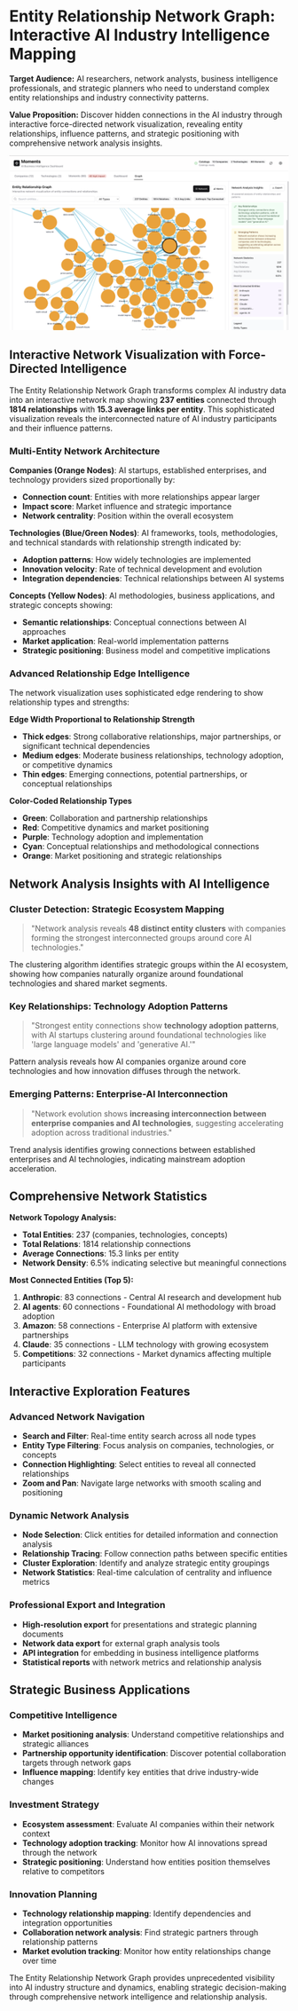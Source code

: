 # Entity Relationship Network Graph: Interactive AI Industry Intelligence Mapping

**Target Audience:** AI researchers, network analysts, business intelligence professionals, and strategic planners who need to understand complex entity relationships and industry connectivity patterns.

**Value Proposition:** Discover hidden connections in the AI industry through interactive force-directed network visualization, revealing entity relationships, influence patterns, and strategic positioning with comprehensive network analysis insights.

![Entity Relationship Network Graph](images/graph.png)

## Interactive Network Visualization with Force-Directed Intelligence

The Entity Relationship Network Graph transforms complex AI industry data into an interactive network map showing **237 entities** connected through **1814 relationships** with **15.3 average links per entity**. This sophisticated visualization reveals the interconnected nature of AI industry participants and their influence patterns.

### Multi-Entity Network Architecture

**Companies (Orange Nodes)**: AI startups, established enterprises, and technology providers sized proportionally by:
- **Connection count**: Entities with more relationships appear larger
- **Impact score**: Market influence and strategic importance
- **Network centrality**: Position within the overall ecosystem

**Technologies (Blue/Green Nodes)**: AI frameworks, tools, methodologies, and technical standards with relationship strength indicated by:
- **Adoption patterns**: How widely technologies are implemented
- **Innovation velocity**: Rate of technical development and evolution
- **Integration dependencies**: Technical relationships between AI systems

**Concepts (Yellow Nodes)**: AI methodologies, business applications, and strategic concepts showing:
- **Semantic relationships**: Conceptual connections between AI approaches
- **Market application**: Real-world implementation patterns
- **Strategic positioning**: Business model and competitive implications

### Advanced Relationship Edge Intelligence

The network visualization uses sophisticated edge rendering to show relationship types and strengths:

**Edge Width Proportional to Relationship Strength**
- **Thick edges**: Strong collaborative relationships, major partnerships, or significant technical dependencies  
- **Medium edges**: Moderate business relationships, technology adoption, or competitive dynamics
- **Thin edges**: Emerging connections, potential partnerships, or conceptual relationships

**Color-Coded Relationship Types**
- **Green**: Collaboration and partnership relationships
- **Red**: Competitive dynamics and market positioning
- **Purple**: Technology adoption and implementation
- **Cyan**: Conceptual relationships and methodological connections
- **Orange**: Market positioning and strategic relationships

## Network Analysis Insights with AI Intelligence

### Cluster Detection: Strategic Ecosystem Mapping
> "Network analysis reveals **48 distinct entity clusters** with companies forming the strongest interconnected groups around core AI technologies."

The clustering algorithm identifies strategic groups within the AI ecosystem, showing how companies naturally organize around foundational technologies and shared market segments.

### Key Relationships: Technology Adoption Patterns  
> "Strongest entity connections show **technology adoption patterns**, with AI startups clustering around foundational technologies like 'large language models' and 'generative AI.'"

Pattern analysis reveals how AI companies organize around core technologies and how innovation diffuses through the network.

### Emerging Patterns: Enterprise-AI Interconnection
> "Network evolution shows **increasing interconnection between enterprise companies and AI technologies**, suggesting accelerating adoption across traditional industries."

Trend analysis identifies growing connections between established enterprises and AI technologies, indicating mainstream adoption acceleration.

## Comprehensive Network Statistics

**Network Topology Analysis:**
- **Total Entities**: 237 (companies, technologies, concepts)
- **Total Relations**: 1814 relationship connections
- **Average Connections**: 15.3 links per entity
- **Network Density**: 6.5% indicating selective but meaningful connections

**Most Connected Entities (Top 5):**
1. **Anthropic**: 83 connections - Central AI research and development hub
2. **AI agents**: 60 connections - Foundational AI methodology with broad adoption  
3. **Amazon**: 58 connections - Enterprise AI platform with extensive partnerships
4. **Claude**: 35 connections - LLM technology with growing ecosystem
5. **Competitions**: 32 connections - Market dynamics affecting multiple participants

## Interactive Exploration Features

### Advanced Network Navigation
- **Search and Filter**: Real-time entity search across all node types
- **Entity Type Filtering**: Focus analysis on companies, technologies, or concepts
- **Connection Highlighting**: Select entities to reveal all connected relationships
- **Zoom and Pan**: Navigate large networks with smooth scaling and positioning

### Dynamic Network Analysis
- **Node Selection**: Click entities for detailed information and connection analysis
- **Relationship Tracing**: Follow connection paths between specific entities
- **Cluster Exploration**: Identify and analyze strategic entity groupings
- **Network Statistics**: Real-time calculation of centrality and influence metrics

### Professional Export and Integration
- **High-resolution export** for presentations and strategic planning documents
- **Network data export** for external graph analysis tools
- **API integration** for embedding in business intelligence platforms
- **Statistical reports** with network metrics and relationship analysis

## Strategic Business Applications

### Competitive Intelligence
- **Market positioning analysis**: Understand competitive relationships and strategic alliances
- **Partnership opportunity identification**: Discover potential collaboration targets through network gaps
- **Influence mapping**: Identify key entities that drive industry-wide changes

### Investment Strategy
- **Ecosystem assessment**: Evaluate AI companies within their network context
- **Technology adoption tracking**: Monitor how AI innovations spread through the network
- **Strategic positioning**: Understand how entities position themselves relative to competitors

### Innovation Planning  
- **Technology relationship mapping**: Identify dependencies and integration opportunities
- **Collaboration network analysis**: Find strategic partners through relationship patterns
- **Market evolution tracking**: Monitor how entity relationships change over time

The Entity Relationship Network Graph provides unprecedented visibility into AI industry structure and dynamics, enabling strategic decision-making through comprehensive network intelligence and relationship analysis.